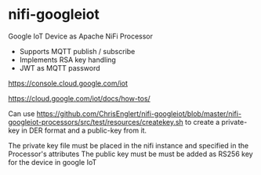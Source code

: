 # nifi-googleiot

Google IoT Device as Apache NiFi Processor 

- Supports MQTT publish / subscribe
- Implements RSA key handling 
- JWT as MQTT password


https://console.cloud.google.com/iot

https://cloud.google.com/iot/docs/how-tos/


Can use https://github.com/ChrisEnglert/nifi-googleiot/blob/master/nifi-googleiot-processors/src/test/resources/createkey.sh
to create a private-key in DER format and a public-key from it.

The private key file must be placed in the nifi instance and specified in the Processor's attributes
The public key must be must be added as RS256 key for the device in google IoT
